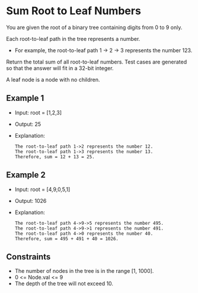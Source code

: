 # Sum Root to Leaf Numbers

You are given the root of a binary tree containing digits from 0 to 9 only.

Each root-to-leaf path in the tree represents a number.

- For example, the root-to-leaf path 1 -> 2 -> 3 represents the number 123.

Return the total sum of all root-to-leaf numbers. Test cases are generated so that the answer will fit in a 32-bit integer.

A leaf node is a node with no children.

## Example 1

- Input: root = [1,2,3]
- Output: 25
- Explanation:

      The root-to-leaf path 1->2 represents the number 12.
      The root-to-leaf path 1->3 represents the number 13.
      Therefore, sum = 12 + 13 = 25.

## Example 2

- Input: root = [4,9,0,5,1]
- Output: 1026
- Explanation:

      The root-to-leaf path 4->9->5 represents the number 495.
      The root-to-leaf path 4->9->1 represents the number 491.
      The root-to-leaf path 4->0 represents the number 40.
      Therefore, sum = 495 + 491 + 40 = 1026.

## Constraints

- The number of nodes in the tree is in the range [1, 1000].
- 0 <= Node.val <= 9
- The depth of the tree will not exceed 10.
